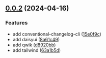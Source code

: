 ## [0.0.2](https://github.com/Qwidditch/docs/compare/d8920bba884796a785a1b1cf16c0fe82436f8470...v0.0.2) (2024-04-16)


### Features

* add conventional-changelog-cli ([15e0f9c](https://github.com/Qwidditch/docs/commit/15e0f9c02a16c2264efeb8c24038d1ef385e39ea))
* add daisyui ([8a61c49](https://github.com/Qwidditch/docs/commit/8a61c498388f1d28f5b46d965f7a0820a6ae3728))
* add qwik ([d8920bb](https://github.com/Qwidditch/docs/commit/d8920bba884796a785a1b1cf16c0fe82436f8470))
* add tailwind ([63a1b5d](https://github.com/Qwidditch/docs/commit/63a1b5de01271f6e592005d236b11596e9b9dc11))



